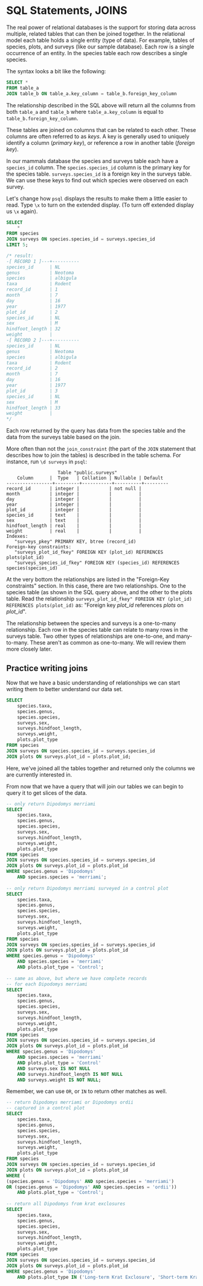 # SQL Statements, JOINS

The real power of relational databases is the support for storing data across multiple, related tables that can then be joined together. In the relational model each table holds a single entity (type of data). For example, tables of species, plots, and surveys (like our sample database). Each row is a single occurrence of an entity. In the species table each row describes a single species. 

The syntax looks a bit like the following:

```sql
SELECT *
FROM table_a
JOIN table_b ON table_a.key_column = table_b.foreign_key_column
```

The relationship described in the SQL above will return all the columns from both `table_a` and `table_b` where `table_a.key_column` is equal to `table_b.foreign_key_column`. 

These tables are joined on columns that can be related to each other. These columns are often referred to as *keys*. A key is generally used to uniquely identify a column (*primary key*), or reference a row in another table (*foreign key*). 

In our mammals database the species and surveys table each have a `species_id` column. The `species.species_id` column is the primary key for the species table. `surveys.species_id` is a foreign key in the surveys table. We can use these keys to find out which species were observed on each survey. 

Let's change how `psql` displays the results to make them a little easier to read. Type `\x` to turn on the extended display. (To turn off extended display us `\x` again).

```sql
SELECT 
	*
FROM species
JOIN surveys ON species.species_id = surveys.species_id
LIMIT 5;

/* result:
-[ RECORD 1 ]---+----------
species_id      | NL
genus           | Neotoma
species         | albigula
taxa            | Rodent
record_id       | 1
month           | 7
day             | 16
year            | 1977
plot_id         | 2
species_id      | NL
sex             | M
hindfoot_length | 32
weight          |
-[ RECORD 2 ]---+----------
species_id      | NL
genus           | Neotoma
species         | albigula
taxa            | Rodent
record_id       | 2
month           | 7
day             | 16
year            | 1977
plot_id         | 3
species_id      | NL
sex             | M
hindfoot_length | 33
weight          |
*/
```

Each row returned by the query has data from the species table and the data from the surveys table based on the join. 
 
More often than not the `join_constraint` (the part of the `JOIN` statement that describes how to join the tables) is described in the table schema. For instance, run `\d surveys` in `psql`:
 
 ``` text
                    Table "public.surveys"
     Column      |  Type   | Collation | Nullable | Default
-----------------+---------+-----------+----------+---------
 record_id       | integer |           | not null |
 month           | integer |           |          |
 day             | integer |           |          |
 year            | integer |           |          |
 plot_id         | integer |           |          |
 species_id      | text    |           |          |
 sex             | text    |           |          |
 hindfoot_length | real    |           |          |
 weight          | real    |           |          |
Indexes:
    "surveys_pkey" PRIMARY KEY, btree (record_id)
Foreign-key constraints:
    "surveys_plot_id_fkey" FOREIGN KEY (plot_id) REFERENCES plots(plot_id)
    "surveys_species_id_fkey" FOREIGN KEY (species_id) REFERENCES species(species_id)
 ```
 
At the very bottom the relationships are listed in the "Foreign-Key constraints" section. In this case, there are two relationships. One to the species table (as shown in the SQL query above, and the other to the plots table. Read the relationship `surveys_plot_id_fkey" FOREIGN KEY (plot_id) REFERENCES plots(plot_id)` as: "Foreign key *plot_id* references *plots* on *plot_id*". 
 
The relationship between the species and surveys is a one-to-many relationship. Each row in the species table can relate to many rows in the surveys table. Two other types of relationships are one-to-one, and many-to-many. These aren't as common as one-to-many. We will review them more closely later.

## Practice writing joins

Now that we have a basic understanding of relationships we can start writing them to better understand our data set.

```sql
SELECT
	species.taxa,
	species.genus,
	species.species,
	surveys.sex,
	surveys.hindfoot_length,
	surveys.weight,
	plots.plot_type
FROM species
JOIN surveys ON species.species_id = surveys.species_id
JOIN plots ON surveys.plot_id = plots.plot_id;
```

Here, we've joined all the tables together and returned only the columns we are currently interested in.

From now that we have a query that will join our tables we can begin to query it to get slices of the data.

```sql
-- only return Dipodomys merriami
SELECT
	species.taxa,
	species.genus,
	species.species,
	surveys.sex,
	surveys.hindfoot_length,
	surveys.weight,
	plots.plot_type
FROM species
JOIN surveys ON species.species_id = surveys.species_id
JOIN plots ON surveys.plot_id = plots.plot_id
WHERE species.genus = 'Dipodomys'
	AND species.species = 'merriami';
	
-- only return Dipodomys merriami surveyed in a control plot
SELECT
	species.taxa,
	species.genus,
	species.species,
	surveys.sex,
	surveys.hindfoot_length,
	surveys.weight,
	plots.plot_type
FROM species
JOIN surveys ON species.species_id = surveys.species_id
JOIN plots ON surveys.plot_id = plots.plot_id
WHERE species.genus = 'Dipodomys'
	AND species.species = 'merriami'
	AND plots.plot_type = 'Control';
	
-- same as above, but where we have complete records 
-- for each Dipodomys merriami
SELECT
	species.taxa,
	species.genus,
	species.species,
	surveys.sex,
	surveys.hindfoot_length,
	surveys.weight,
	plots.plot_type
FROM species
JOIN surveys ON species.species_id = surveys.species_id
JOIN plots ON surveys.plot_id = plots.plot_id
WHERE species.genus = 'Dipodomys'
	AND species.species = 'merriami'
	AND plots.plot_type = 'Control'
	AND surveys.sex IS NOT NULL
	AND surveys.hindfoot_length IS NOT NULL
	AND surveys.weight IS NOT NULL;
```

Remember, we can use `OR`, or `IN` to return other matches as well.

```sql
-- return Dipodomys merriami or Dipodomys ordii 
-- captured in a control plot
SELECT
	species.taxa,
	species.genus,
	species.species,
	surveys.sex,
	surveys.hindfoot_length,
	surveys.weight,
	plots.plot_type
FROM species
JOIN surveys ON species.species_id = surveys.species_id
JOIN plots ON surveys.plot_id = plots.plot_id
WHERE (
(species.genus = 'Dipodomys' AND species.species = 'merriami')
OR (species.genus = 'Dipodomys' AND species.species = 'ordii'))
	AND plots.plot_type = 'Control';
	
-- return all Dipodomys from krat exclosures
SELECT
	species.taxa,
	species.genus,
	species.species,
	surveys.sex,
	surveys.hindfoot_length,
	surveys.weight,
	plots.plot_type
FROM species
JOIN surveys ON species.species_id = surveys.species_id
JOIN plots ON surveys.plot_id = plots.plot_id
WHERE species.genus = 'Dipodomys'
	AND plots.plot_type IN ('Long-term Krat Exclosure', 'Short-term Krat Exclosure');
```